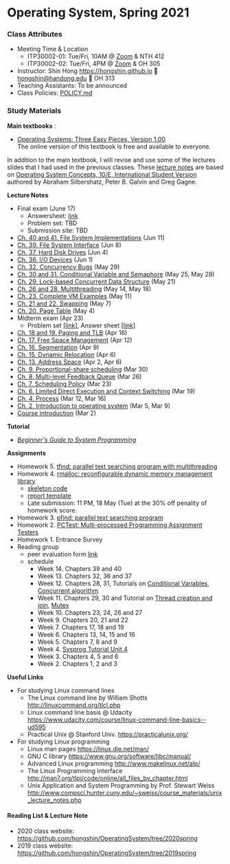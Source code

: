# Operating System, Spring 2021

### Class Attributes ###
* Meeting Time & Location
  * ITP30002-01: Tue/Fri, 10AM @ [Zoom](https://handong.zoom.us/my/hongshin) & NTH 412
  * ITP30002-02: Tue/Fri, 4PM @ [Zoom](https://handong.zoom.us/my/hongshin) & OH 305
* Instructor: Shin Hong https://hongshin.github.io :e-mail: hongshin@handong.edu :door: OH 313
* Teaching Assistants: To be announced
* Class Policies: [POLICY.md](https://github.com/hongshin/OperatingSystem/blob/master/POLICY.md)

### Study Materials ###

**Main textbooks** :
* [Operating Systems: Three Easy Pieces, Version 1.00](http://pages.cs.wisc.edu/~remzi/OSTEP/)  
  The online version of this textbook is free and available to everyone.

In addition to the main textbook, I will revise and use some of the lectures slides that I had used in the previous classes. These [lecture notes](https://github.com/hongshin/OperatingSystem/tree/2020spring) are based on [Operating System Concepts, 10/E, International Student Version](http://www.kyobobook.co.kr/product/detailViewEng.laf?ejkGb=ENG&mallGb=ENG&barcode=9781119586166) authored by Abraham Silbershatz, Peter B. Galvin and Greg Gagne. 

**Lecture Notes**
 - Final exam (June 17)
     * Answersheet: [link](https://github.com/hongshin/OperatingSystem/blob/master/exam/final-answersheet.pdf)
     * Problem set: TBD
     * Submission site: TBD
 - [Ch. 40 and 41. File System Implementations](https://github.com/hongshin/OperatingSystem/blob/master/notes/ch40+41-fs+impls.pdf) (Jun 11)
 - [Ch. 39. File System Interface](https://github.com/hongshin/OperatingSystem/blob/master/notes/ch39-files+dirs.pdf) (Jun 8)
 - [Ch. 37. Hard Disk Drives](https://github.com/hongshin/OperatingSystem/blob/master/notes/ch37-hdd.pdf) (Jun 4)
 - [Ch. 36. I/O Devices](https://github.com/hongshin/OperatingSystem/blob/master/notes/ch36-iodevices.pdf) (Jun 1)
 - [Ch. 32. Concurrency Bugs](https://github.com/hongshin/OperatingSystem/blob/master/notes/ch32-concurrency+bugs.pdf) (May 29)
 - [Ch. 30 and 31. Conditional Variable and Semaphore](https://github.com/hongshin/OperatingSystem/blob/master/notes/ch30-cv+semaphore.pdf) (May 25, May 28)
 - [Ch. 29. Lock-based Concurrent Data Structure](https://github.com/hongshin/OperatingSystem/blob/master/notes/ch29-lock+ds.pdf) (May 21)
 - [Ch. 26 and 28. Multithreading](https://github.com/hongshin/OperatingSystem/blob/master/notes/ch26-multithreading.pdf) (May 14, May 18)
 - [Ch. 23. Complete VM Examples](https://github.com/hongshin/OperatingSystem/blob/master/notes/ch23-vm-examples.pdf) (May 11)
 - [Ch. 21 and 22. Swapping](https://github.com/hongshin/OperatingSystem/blob/master/notes/ch21%2B22-swapping.pdf) (May 7)
 - [Ch. 20. Page Table](https://github.com/hongshin/OperatingSystem/blob/master/notes/ch20-page+table.pdf) (May 4)
 - Midterm exam (Apr 23)
    * Problem set [\[link\]](exam/midterm+problems.pdf), Answer sheet [\[link\]](exam/midterm+answersheet.pdf)
 - [Ch. 18 and 19. Paging and TLB](https://github.com/hongshin/OperatingSystem/blob/master/notes/ch18%2B19-paging.pdf) (Apr 16)
 - [Ch. 17. Free Space Management](https://github.com/hongshin/OperatingSystem/blob/master/notes/ch16%2B17-segmentation.pdf) (Apr 12)
 - [Ch. 16. Segmentation](https://github.com/hongshin/OperatingSystem/blob/master/notes/ch16%2B17-segmentation.pdf) (Apr 9)
 - [Ch. 15. Dynamic Relocation](https://github.com/hongshin/OperatingSystem/blob/master/notes/ch13%2B15-vm.pdf) (Apr 6)
 - [Ch. 13. Address Space](https://github.com/hongshin/OperatingSystem/blob/master/notes/ch13%2B15-vm.pdf) (Apr 2, Apr 6)
 - [Ch. 9. Proportional-share scheduling](http://github.com/hongshin/OperatingSystem/blob/master/notes/ch9-proportional.pdf) (Mar 30) 
 - [Ch. 8. Multi-level Feedback Queue](http://github.com/hongshin/OperatingSystem/blob/master/notes/ch8-mlfq.pdf) (Mar 26) 
 - [Ch. 7. Scheduling Policy](http://github.com/hongshin/OperatingSystem/blob/master/notes/scheduling.pdf) (Mar 23) 
 - [Ch. 6. Limited Direct Execution and Context Switching](http://github.com/hongshin/OperatingSystem/blob/master/notes/ch6-syscall.pdf) (Mar 19)
 - [Ch. 4. Process](http://github.com/hongshin/OperatingSystem/blob/master/notes/ch4-process.pdf) (Mar 12, Mar 16)
 - [Ch. 2. Introduction to operating system](http://github.com/hongshin/OperatingSystem/blob/master/notes/ch2-introduction.pdf) (Mar 5, Mar 9)
 - [Course introduction](http://github.com/hongshin/OperatingSystem/blob/master/notes/course+intro.pdf) (Mar 2)

 **Tutorial** 
  - [*Beginner's Guide to System Programming*](https://sites.google.com/handong.edu/system-programming)

**Assignments**
 - Homework 5. [tfind: parallel text searching program with multithreading](http://github.com/hongshin/OperatingSystem/blob/master/assignments/homework5.pdf)
 - Homework 4. [rmalloc: reconfigurable dynamic memory management library](http://github.com/hongshin/OperatingSystem/blob/master/assignments/homework4.pdf)
   * [skeleton code](https://github.com/hongshin/OperatingSystem/tree/hw4)
   * [report template](http://github.com/hongshin/OperatingSystem/blob/master/assignments/report.docx)
   * Late submission: 11 PM, 18 May (Tue) at the 30% off penality of homework score.
 - Homework 3. [pfind: parallel text searching program](http://github.com/hongshin/OperatingSystem/blob/master/assignments/homework3.pdf)
 - Homework 2. [PCTest: Multi-processed Programming Assignment Testers](http://github.com/hongshin/OperatingSystem/blob/master/assignments/homework2.pdf)
 - Homework 1. Entrance Survey
 - Reading group 
   * peer evaluation form [link](https://github.com/hongshin/OperatingSystem/blob/master/assignments/peer%2Bevaluation.xlsx)
   * schedule
       - Week 14. Chapters 39 and 40
       - Week 13. Chapters 32, 36 and 37
       - Week 12. Chapters 28, 31, Tutorials on [Conditional Variables](https://sites.google.com/handong.edu/system-programming/unit-5-multithreading/conditional-variable?authuser=1), [Concurrent algorithm](https://sites.google.com/handong.edu/system-programming/unit-5-multithreading/concurrent-algorithms?authuser=1)
       - Week 11. Chapters 29, 30 and Tutorial on [Thread creation and join](https://sites.google.com/handong.edu/system-programming/unit-5-multithreading/thread-creation-and-join), [Mutex](https://sites.google.com/handong.edu/system-programming/unit-5-multithreading/mutex)
       - Week 10. Chapters 23, 24, 26 and 27
       - Week 9. Chapters 20, 21 and 22
       - Week 7. Chapters 17, 18 and 19
       - Week 6. Chapters 13, 14, 15 and 16
       - Week 5. Chapters 7, 8 and 9
       - Week 4. [Sysprog Tutorial Unit 4](https://sites.google.com/handong.edu/system-programming/unit-4-inter-process-communication)
       - Week 3. Chapters 4, 5 and 6
       - Week 2. Chapters 1, 2 and 3
       

**Useful Links**
- For studying Linux command lines
  - The Linux command line by William Shotts http://linuxcommand.org/tlcl.php
  - Linux command line basis @ Udacity https://www.udacity.com/course/linux-command-line-basics--ud595
  - Practical Unix @ Stanford Univ. https://practicalunix.org/
- For studying Linux programming
  - Linux man pages https://linux.die.net/man/
  - GNU C library https://www.gnu.org/software/libc/manual/
  - Advanced Linux programming http://www.makelinux.net/alp/
  - The Linux Programming Interface http://man7.org/tlpi/code/online/all_files_by_chapter.html
  - Unix Application and System Programming by Prof. Stewart Weiss  http://www.compsci.hunter.cuny.edu/~sweiss/course_materials/unix_lecture_notes.php

#### Reading List & Lecture Note 
* 2020 class website: https://github.com/hongshin/OperatingSystem/tree/2020spring
* 2019 class website: https://github.com/hongshin/OperatingSystem/tree/2019spring





